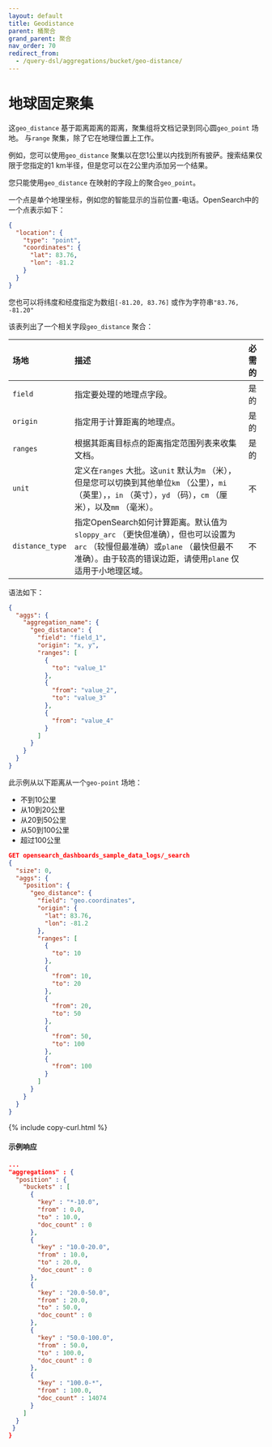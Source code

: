 ```yaml
---
layout: default
title: Geodistance
parent: 桶聚合
grand_parent: 聚合
nav_order: 70
redirect_from:
  - /query-dsl/aggregations/bucket/geo-distance/
---
```


# 地球固定聚集

这`geo_distance` 基于距离距离的距离，聚集组将文档记录到同心圆`geo_point` 场地。
与`range` 聚集，除了它在地理位置上工作。

例如，您可以使用`geo_distance` 聚集以在您1公里以内找到所有披萨。搜索结果仅限于您指定的1 km半径，但是您可以在2公里内添加另一个结果。

您只能使用`geo_distance` 在映射的字段上的聚合`geo_point`。

一个点是单个地理坐标，例如您的智能显示的当前位置-电话。OpenSearch中的一个点表示如下：

```json
{
  "location": {
    "type": "point",
    "coordinates": {
      "lat": 83.76,
      "lon": -81.2
    }
  }
}
```

您也可以将纬度和经度指定为数组`[-81.20, 83.76]` 或作为字符串`"83.76, -81.20"`

该表列出了一个相关字段`geo_distance` 聚合：

场地| 描述| 必需的
:--- | :--- | :--- 
`field` |  指定要处理的地理点字段。| 是的
`origin` |  指定用于计算距离的地理点。| 是的
`ranges`  |  根据其距离目标点的距离指定范围列表来收集文档。| 是的
`unit` |  定义在`ranges` 大批。这`unit` 默认为`m` （米），但是您可以切换到其他单位`km` （公里），`mi` （英里），，`in` （英寸），`yd` （码），`cm` （厘米），以及`mm` （毫米）。| 不
`distance_type` | 指定OpenSearch如何计算距离。默认值为`sloppy_arc` （更快但准确），但也可以设置为`arc` （较慢但最准确）或`plane` （最快但最不准确）。由于较高的错误边距，请使用`plane` 仅适用于小地理区域。| 不

语法如下：

```json
{
  "aggs": {
    "aggregation_name": {
      "geo_distance": {
        "field": "field_1",
        "origin": "x, y",
        "ranges": [
          {
            "to": "value_1"
          },
          {
            "from": "value_2",
            "to": "value_3"
          },
          {
            "from": "value_4"
          }
        ]
      }
    }
  }
}
```

此示例从以下距离从一个`geo-point` 场地：

- 不到10公里
- 从10到20公里
- 从20到50公里
- 从50到100公里
- 超过100公里

```json
GET opensearch_dashboards_sample_data_logs/_search
{
  "size": 0,
  "aggs": {
    "position": {
      "geo_distance": {
        "field": "geo.coordinates",
        "origin": {
          "lat": 83.76,
          "lon": -81.2
        },
        "ranges": [
          {
            "to": 10
          },
          {
            "from": 10,
            "to": 20
          },
          {
            "from": 20,
            "to": 50
          },
          {
            "from": 50,
            "to": 100
          },
          {
            "from": 100
          }
        ]
      }
    }
  }
}
```
{% include copy-curl.html %}

#### 示例响应

```json
...
"aggregations" : {
  "position" : {
    "buckets" : [
      {
        "key" : "*-10.0",
        "from" : 0.0,
        "to" : 10.0,
        "doc_count" : 0
      },
      {
        "key" : "10.0-20.0",
        "from" : 10.0,
        "to" : 20.0,
        "doc_count" : 0
      },
      {
        "key" : "20.0-50.0",
        "from" : 20.0,
        "to" : 50.0,
        "doc_count" : 0
      },
      {
        "key" : "50.0-100.0",
        "from" : 50.0,
        "to" : 100.0,
        "doc_count" : 0
      },
      {
        "key" : "100.0-*",
        "from" : 100.0,
        "doc_count" : 14074
      }
    ]
  }
 }
}
```
